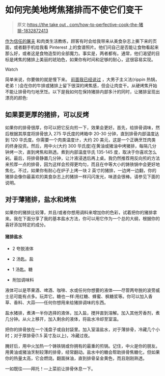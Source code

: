 # 如何完美地烤焦猪排而不使它们变干

> 原文:[https://the take out . com/how-to-perfective-cook-the-猪排-1832872413](https://thetakeout.com/how-to-perfectly-cook-pork-chops-without-drying-out-1832872413)

[作为信任的屠夫](https://www.chicagotribune.com/dining/ct-food-restaurant-publican-new-chefs-levitt-bayer-0318-story.html) 和肉类生活教练，顾客有时会给我带来从美食杂志上撕下来的页面，或者翻手机给我看 Pinterest 上的食谱照片。他们问自己是否能让食物看起来那么好，或者这是食物造型的全部魔力。事实是，两者都有。通常，他们渴望的目标是烤焦的猪排上美丽的琥珀色，如果你有时间和足够的耐心，这很容易实现。

Watch

简单来说，你要做的就是慢下来。 [前面我已经说过](https://thetakeout.com/3-3-2-2-trick-perfectly-cooked-steak-rob-levitt-1830389312) ，大男子主义法(rippin 热锅，老弟！)会在你的牛排或猪排上留下很深的烤焦感，但会让肉变干。从硬烤焦开始不能让排骨均匀地烹饪。以下是我如何在保持猪排内部多汁的同时，让猪排呈现出漂亮的颜色:

## 如果要更厚的猪排，可以反烤

如果你的排骨很厚，你可以把它反向煎一下，效果会更好。首先，给排骨调味，然后根据其厚度将排骨放入 275 华氏度的烤箱中 20-30 分钟，直到排骨内部温度达到 120 华氏度。你需要一个肉类温度计，大约 20 美元，这是一个正确烹饪肉类的终身投资。然后，用中火(大约 300 华氏度)在黄油或猪油中烤猪排，每隔几分钟烤一次，直到烤焦和熟透。煮到内部温度华氏 135-145 度，取决于你喜欢怎么剁。最后，将排骨静置几分钟，让汁液浸透后再上桌。我仍然推荐用反向煎的方法来煎厚一点的排骨，因为这样会煎得更均匀，而且在中等大小的铸铁锅中会更好地焦化。不过，如果你有耐心在炉子上烤一块 2 英寸的猪排，一边烤一边翻，你的猪排会像你最喜欢的美食杂志上的猪排一样闪闪发光，味道会很棒。请参见下面的说明。

## 对于薄猪排，盐水和烤焦

如果你的猪排比较薄，并且/或者你想用调料来增加你的色彩，试着把你的猪排拿来。我在下面分享了我的基本盐水方法，你可以用它作为一个总的大纲，根据你的喜好添加特定的成分。

#### 猪排盐水

*   2 夸脱液体
*   2 汤匙。盐
*   1 汤匙。糖

*   附加调味料

液体可以是苹果酒、啤酒、咖啡、水或任何你想要的液体——尽管两夸脱的波旁威士忌可能有点多。玩弄它。糖也一样:用红糖、蜂蜜、枫糖浆等。你可以加入香草、香料、大蒜——任何你想用来给猪排调味的东西。

盐水猪排，煮沸一半你选择的液体，加入盐，搅拌直到溶解。加入其他芳香剂，煮几分钟。从火上移开，加入剩余的液体，将盐水冷却至室温。

把你的排骨放在一个浅盘子或自封袋里。加入室温盐水，对于薄排骨，冷藏几个小时；对于厚排骨(1.5 英寸及以上)，冷藏过夜。

腌好后，用中火加热一个铸铁锅或你拥有的最重的煎锅。记住，中火是你的朋友。用黄油或猪油烹制较薄的排骨，经常翻动。盐水中的糖会帮助排骨焦糖化，但如果你的热量太高，它会燃烧。翻面抹油，直到排骨呈金黄色，而且刚刚熟透。

一如既往——拜托！—上菜前让排骨休息一下。